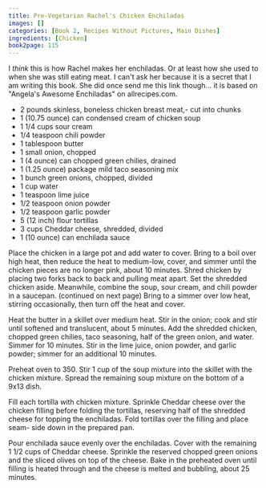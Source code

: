 ```yaml
---
title: Pre-Vegetarian Rachel's Chicken Enchiladas
images: []
categories: [Book 2, Recipes Without Pictures, Main Dishes]
ingredients: [Chicken]
book2page: 115
---
```


I *think* this is how Rachel makes her enchiladas. Or at least how she used to when she was still eating meat. I can't ask her because it is a secret that I am writing this book. She did once send me this link though... it is based on "Angela's Awesome Enchiladas" on allrecipes.com. 

- 2 pounds skinless, boneless chicken breast meat,- cut into chunks
- 1 (10.75 ounce) can condensed cream of chicken soup
- 1 1/4 cups sour cream
- 1/4 teaspoon chili powder
- 1 tablespoon butter
- 1 small onion, chopped
- 1 (4 ounce) can chopped green chilies, drained
- 1 (1.25 ounce) package mild taco seasoning mix
- 1 bunch green onions, chopped, divided
- 1 cup water
- 1 teaspoon lime juice
- 1/2 teaspoon onion powder
- 1/2 teaspoon garlic powder
- 5 (12 inch) flour tortillas
- 3 cups Cheddar cheese, shredded, divided
- 1 (10 ounce) can enchilada sauce

Place the chicken in a large pot and add water to cover. Bring to a boil over high heat, then reduce the heat to medium-low, cover, and simmer until the chicken pieces are no longer pink, about 10 minutes. Shred chicken by placing two forks back to back and pulling meat apart. Set the shredded chicken aside. Meanwhile, combine the soup, sour cream, and chili powder in a saucepan. 
(continued on next page)
Bring to a simmer over low heat, stirring occasionally, then turn off the heat and cover. 

Heat the butter in a skillet over medium heat. Stir in the onion; cook and stir until softened and translucent, about 5 minutes. Add the shredded chicken, chopped green chilies, taco seasoning, half of the green onion, and water. Simmer for 10 minutes. Stir in the lime juice, onion powder, and garlic powder; simmer for an additional 10 minutes. 

Preheat oven to 350. Stir 1 cup of the soup mixture into the skillet with the chicken mixture. Spread the remaining soup mixture on the bottom of a 9x13 dish. 

Fill each tortilla with chicken mixture. Sprinkle Cheddar cheese over the chicken filling before folding the tortillas, reserving half of the shredded cheese for topping the enchiladas. Fold tortillas over the filling and place seam- side down in the prepared pan. 

Pour enchilada sauce evenly over the enchiladas. Cover with the remaining 1 1/2 cups of Cheddar cheese. Sprinkle the reserved chopped green onions and the sliced olives on top of the cheese. Bake in the preheated oven until filling is heated through and the cheese is melted and bubbling, about 25 minutes.